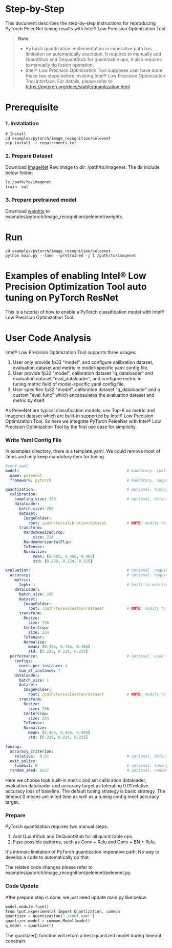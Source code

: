 Step-by-Step
============

This document describes the step-by-step instructions for reproducing PyTorch PeleeNet tuning results with Intel® Low Precision Optimization Tool.

> **Note**
>
> * PyTorch quantization implementation in imperative path has limitation on automatically execution. It requires to manually add QuantStub and DequantStub for quantizable ops, it also requires to manually do fusion operation.
> * Intel® Low Precision Optimization Tool supposes user have done these two steps before invoking Intel® Low Precision Optimization Tool interface.
>   For details, please refer to https://pytorch.org/docs/stable/quantization.html

# Prerequisite

### 1. Installation

```Shell
# Install
cd examples/pytorch/image_recognition/peleenet
pip install -r requirements.txt
```

### 2. Prepare Dataset

Download [ImageNet](http://www.image-net.org/) Raw image to dir: /path/to/imagenet. The dir include below folder:

```bash
ls /path/to/imagenet
train  val
```

### 3. Prepare pretrained model

Download [weights](https://github.com/Robert-JunWang/PeleeNet/tree/master/weights) to examples/pytorch/image_recognition/peleenet/weights.

# Run

```Shell
cd examples/pytorch/image_recognition/peleenet
python main.py --tune --pretrained -j 1 /path/to/imagenet
```

Examples of enabling Intel® Low Precision Optimization Tool auto tuning on PyTorch ResNet
==========================================================================================

This is a tutorial of how to enable a PyTorch classification model with Intel® Low Precision Optimization Tool.

# User Code Analysis

Intel® Low Precision Optimization Tool supports three usages:

1. User only provide fp32 "model", and configure calibration dataset, evaluation dataset and metric in model-specific yaml config file.
2. User provide fp32 "model", calibration dataset "q_dataloader" and evaluation dataset "eval_dataloader", and configure metric in tuning.metric field of model-specific yaml config file.
3. User specifies fp32 "model", calibration dataset "q_dataloader" and a custom "eval_func" which encapsulates the evaluation dataset and metric by itself.

As PeleeNet are typical classification models, use Top-K as metric and imagenet dataset which are built-in supported by Intel® Low Precision Optimization Tool. So here we integrate PyTorch PeleeNet with Intel® Low Precision Optimization Tool by the first use case for simplicity.

### Write Yaml Config File

In examples directory, there is a template.yaml. We could remove most of items and only keep mandotory item for tuning.

```yaml
#conf.yaml
model:                                               # mandatory. lpot uses this model name and framework name to decide where to save tuning history and deploy yaml.
  name: peleenet
  framework: pytorch                                 # mandatory. supported values are tensorflow, pytorch, pytorch_ipex, onnxrt_integer, onnxrt_qlinear or mxnet; allow new framework backend extension.

quantization:                                        # optional. tuning constraints on model-wise for advance user to reduce tuning space.
  calibration:
    sampling_size: 256                               # optional. default value is the size of whole dataset. used to set how many portions of calibration dataset is used. exclusive with iterations field.
    dataloader:
      batch_size: 256
      dataset:
        ImageFolder:
          root: /path/to/calibration/dataset         # NOTE: modify to calibration dataset location if needed
      transform:
        RandomResizedCrop:
            size: 224
        RandomHorizontalFlip:
        ToTensor:
        Normalize:
            mean: [0.485, 0.456, 0.406]
            std: [0.229, 0.224, 0.225]

evaluation:                                          # optional. required if user doesn't provide eval_func in lpot.Quantization.
  accuracy:                                          # optional. required if user doesn't provide eval_func in lpot.Quantization.
    metric:
      topk: 1                                        # built-in metrics are topk, map, f1, allow user to register new metric.
    dataloader:
      batch_size: 256
      dataset:
        ImageFolder:
          root: /path/to/evaluation/dataset          # NOTE: modify to evaluation dataset location if needed
      transform:
        Resize:
          size: 256
        CenterCrop:
          size: 224
        ToTensor:
        Normalize:
          mean: [0.485, 0.456, 0.406]
          std: [0.229, 0.224, 0.225]
  performance:                                       # optional. used to benchmark performance of passing model.
    configs:
      cores_per_instance: 4
      num_of_instance: 7
    dataloader:
      batch_size: 1
      dataset:
        ImageFolder:
          root: /path/to/evaluation/dataset          # NOTE: modify to evaluation dataset location if needed
      transform:
        Resize:
          size: 256
        CenterCrop:
          size: 224
        ToTensor:
        Normalize:
          mean: [0.485, 0.456, 0.406]
          std: [0.229, 0.224, 0.225]

tuning:
  accuracy_criterion:
    relative:  0.01                                  # optional. default value is relative, other value is absolute. this example allows relative accuracy loss: 1%.
  exit_policy:
    timeout: 0                                       # optional. tuning timeout (seconds). default value is 0 which means early stop. combine with max_trials field to decide when to exit.
  random_seed: 9527                                  # optional. random seed for deterministic tuning.

```

Here we choose topk built-in metric and set calibration dataloader, evaluation dataloader and accuracy target as tolerating 0.01 relative accuracy loss of baseline. The default tuning strategy is basic strategy. The timeout 0 means unlimited time as well as a tuning config meet accuracy target.

### Prepare

PyTorch quantization requires two manual steps:

1. Add QuantStub and DeQuantStub for all quantizable ops.
2. Fuse possible patterns, such as Conv + Relu and Conv + BN + Relu.

It's intrinsic limitation of PyTorch quantizaiton imperative path. No way to develop a code to automatically do that.

The related code changes please refer to examples/pytorch/image_recognition/peleenet/peleenet.py.

### Code Update

After prepare step is done, we just need update main.py like below.

```python
model.module.fuse()
from lpot.experimental import Quantization, common
quantizer = Quantization("./conf.yaml")
quantizer.model = common.Model(model)
q_model = quantizer()
```

The quantizer() function will return a best quantized model during timeout constrain.
